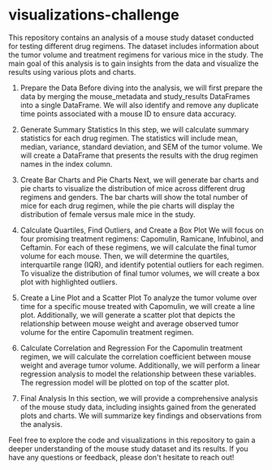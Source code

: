 # visualizations-challenge

This repository contains an analysis of a mouse study dataset conducted for testing different drug regimens. The dataset includes information about the tumor volume and treatment regimens for various mice in the study. The main goal of this analysis is to gain insights from the data and visualize the results using various plots and charts.

1. Prepare the Data
Before diving into the analysis, we will first prepare the data by merging the mouse_metadata and study_results DataFrames into a single DataFrame. We will also identify and remove any duplicate time points associated with a mouse ID to ensure data accuracy.

2. Generate Summary Statistics
In this step, we will calculate summary statistics for each drug regimen. The statistics will include mean, median, variance, standard deviation, and SEM of the tumor volume. We will create a DataFrame that presents the results with the drug regimen names in the index column.

3. Create Bar Charts and Pie Charts
Next, we will generate bar charts and pie charts to visualize the distribution of mice across different drug regimens and genders. The bar charts will show the total number of mice for each drug regimen, while the pie charts will display the distribution of female versus male mice in the study.

4. Calculate Quartiles, Find Outliers, and Create a Box Plot 
We will focus on four promising treatment regimens: Capomulin, Ramicane, Infubinol, and Ceftamin. For each of these regimens, we will calculate the final tumor volume for each mouse. Then, we will determine the quartiles, interquartile range (IQR), and identify potential outliers for each regimen. To visualize the distribution of final tumor volumes, we will create a box plot with highlighted outliers.

5. Create a Line Plot and a Scatter Plot 
To analyze the tumor volume over time for a specific mouse treated with Capomulin, we will create a line plot. Additionally, we will generate a scatter plot that depicts the relationship between mouse weight and average observed tumor volume for the entire Capomulin treatment regimen.

6. Calculate Correlation and Regression 
For the Capomulin treatment regimen, we will calculate the correlation coefficient between mouse weight and average tumor volume. Additionally, we will perform a linear regression analysis to model the relationship between these variables. The regression model will be plotted on top of the scatter plot.

7. Final Analysis 
In this section, we will provide a comprehensive analysis of the mouse study data, including insights gained from the generated plots and charts. We will summarize key findings and observations from the analysis.

Feel free to explore the code and visualizations in this repository to gain a deeper understanding of the mouse study dataset and its results. If you have any questions or feedback, please don't hesitate to reach out!